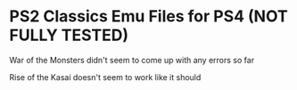 # PS2 Classics Emu Files for PS4 (NOT FULLY TESTED)
 
War of the Monsters didn't seem to come up with any errors so far

Rise of the Kasai doesn't seem to work like it should
